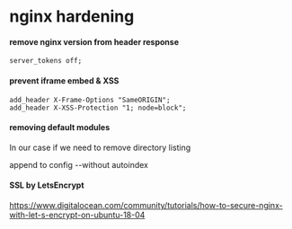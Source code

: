 # nginx hardening


#### remove nginx version from header response
````server_tokens off;````

#### prevent iframe embed & XSS  
````
add_header X-Frame-Options "SameORIGIN";
add_header X-XSS-Protection "1; node=block";
````

#### removing default modules
In our case if we need to remove directory listing

append to config --without autoindex


#### SSL by LetsEncrypt
https://www.digitalocean.com/community/tutorials/how-to-secure-nginx-with-let-s-encrypt-on-ubuntu-18-04
